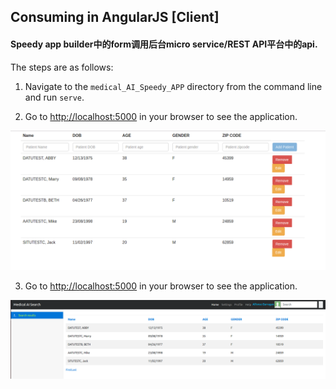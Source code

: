 ## Consuming in AngularJS [Client]

#### Speedy app builder中的form调用后台micro service/REST API平台中的api. 


The steps are as follows:
1. Navigate to the `medical_AI_Speedy_APP` directory from the command line and run `serve`.

2. Go to [http://localhost:5000](http://localhost:5000) in your browser to see the application.

![Index Page](https://github.com/JenifferWuUCLA/simple-restful-api-angularjs/blob/master/public/image/Patient%20index%20page.png)

3. Go to [http://localhost:5000](http://localhost:5000/search.html) in your browser to see the application.

![Search Page](https://github.com/JenifferWuUCLA/medical_AI_Speedy_APP/blob/master/image/Speedy%20app%20search%20page.png)